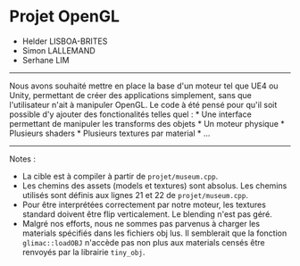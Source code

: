 # Projet OpenGL

* Helder LISBOA-BRITES
* Simon LALLEMAND
* Serhane LIM

--- 

Nous avons souhaité mettre en place la base d'un moteur tel que UE4 ou Unity, permettant de créer des applications simplement, sans que l'utilisateur n'ait à manipuler OpenGL. Le code à été pensé pour qu'il soit possible d'y ajouter des fonctionalités telles quel :
    * Une interface permettant de manipuler les transforms des objets
    * Un moteur physique
    * Plusieurs shaders
    * Plusieurs textures par material
    * ...

---

Notes :

* La cible est à compiler à partir de `projet/museum.cpp`.
* Les chemins des assets (models et textures) sont absolus. Les chemins utilisés sont définis aux lignes 21 et 22 de `projet/museum.cpp`.
* Pour être interprétées correctement par notre moteur, les textures standard doivent être flip verticalement. Le blending n'est pas géré.
* Malgré nos efforts, nous ne sommes pas parvenus à charger les materials spécifiés dans les fichiers obj lus. Il semblerait que la fonction `glimac::loadOBJ` n'accède pas non plus aux materials censés être renvoyés par la librairie `tiny_obj`.